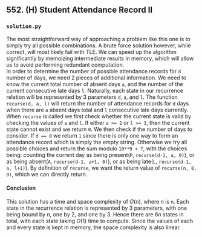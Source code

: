 ## 552. (H) Student Attendance Record II

### `solution.py`
The most straightforward way of approaching a problem like this one is to simply try all possible combinations. A brute force solution however, while correct, will most likely fail with TLE. We can speed up the algorithm significantly by memoizing intermediate results in memory, which will allow us to avoid performing redundant computation.  
In order to determine the number of possible attendance records for `d` number of days, we need 2 pieces of additional information. We need to know the current total number of absent days `a`, and the number of the current consecutive late days `l`. Naturally, each state in our recurrence relation will be represented by 3 parameters `d`, `a`, and `l`. The function `recurse(d, a, l)` will return the number of attendance records for `d` days when there are `a` absent days total and `l` consecutive late days currently. When `recurse` is called we first check whether the current state is valid by checking the values of `a` and `l`. If either `a >= 2` or `l >= 3`, then the current state cannot exist and we return `0`. We then check if the number of days to consider. If `d == 0` we return `1` since there is only one way to form an attendance record which is simply the empty string. Otherwise we try all possible choices and return the sum modulo `10**9 + 7`, with the choices being: counting the current day as being present(`P`, `recurse(d-1, a, 0)`), or as being absent(`A`, `recurse(d-1, a+1, 0)`), or as being late(`L`, `recurse(d-1, a, l+1)`). By definition of `recurse`, we want the return value of `recurse(n, 0, 0)`, which we can directly return.  

#### Conclusion
This solution has a time and space complexity of $O(n)$, where $n$ is `n`. Each state in the recurrence relation is represented by 3 parameters, with one being bound by $n$, one by $2$, and one by $3$. Hence there are $6n$ states in total, with each state taking $O(1)$ time to compute. Since the values of each and every state is kept in memory, the space complexity is also linear.  
  

